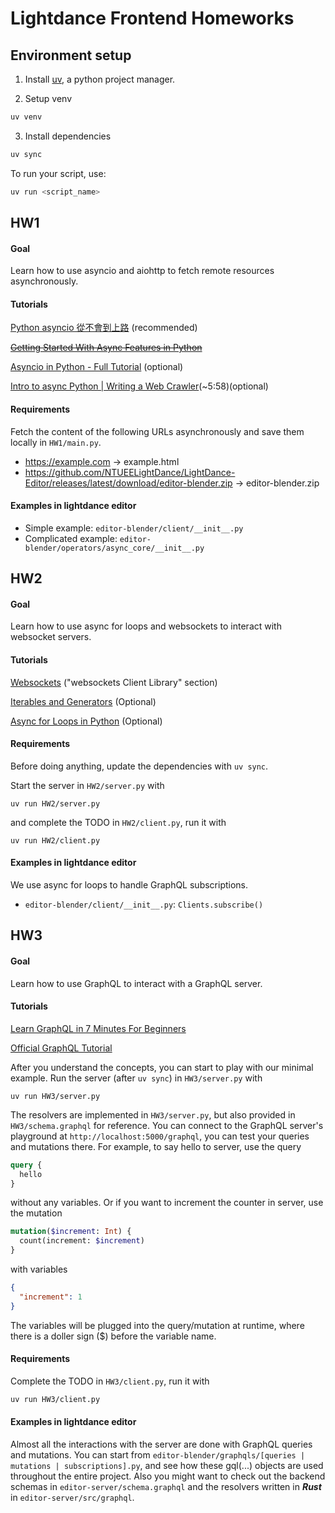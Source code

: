 # Lightdance Frontend Homeworks

## Environment setup

1. Install [uv](https://docs.astral.sh/uv/), a python project manager.

2. Setup venv

```bash
uv venv
```

3. Install dependencies

```bash
uv sync
```

To run your script, use:
```bash
uv run <script_name>
```

## HW1
#### Goal
Learn how to use asyncio and aiohttp to fetch remote resources asynchronously.

#### Tutorials
[Python asyncio 從不會到上路](https://myapollo.com.tw/blog/begin-to-asyncio/) (recommended)

~~[Getting Started With Async Features in Python](https://realpython.com/python-async-features/)~~

[Asyncio in Python - Full Tutorial](https://youtu.be/Qb9s3UiMSTA?si=VDx9KZ7kcWxArxSK) (optional)

[Intro to async Python | Writing a Web Crawler](https://youtu.be/ftmdDlwMwwQ?si=M6CicFzyT14TadTT)(~5:58)(optional)

#### Requirements
Fetch the content of the following URLs asynchronously and save them locally in `HW1/main.py`.
- https://example.com -> example.html
- https://github.com/NTUEELightDance/LightDance-Editor/releases/latest/download/editor-blender.zip -> editor-blender.zip

#### Examples in lightdance editor

- Simple example: `editor-blender/client/__init__.py`
- Complicated example: `editor-blender/operators/async_core/__init__.py`

## HW2
#### Goal
Learn how to use async for loops and websockets to interact with websocket servers.

#### Tutorials
[Websockets](https://superfastpython.com/asyncio-websocket-clients/#websockets_Client_Library) ("websockets Client Library" section)

[Iterables and Generators](https://myapollo.com.tw/blog/python-iterable-iterator-generator/) (Optional)

[Async for Loops in Python](https://youtu.be/dEZKySL3M9c?si=VJC-iKiG2mtWbpww) (Optional)



#### Requirements
Before doing anything, update the dependencies with `uv sync`.

Start the server in `HW2/server.py` with 
```
uv run HW2/server.py
```
and complete the TODO in `HW2/client.py`, run it with 
```
uv run HW2/client.py
```

#### Examples in lightdance editor
We use async for loops to handle GraphQL subscriptions.
- `editor-blender/client/__init__.py`:  `Clients.subscribe()`

## HW3
#### Goal
Learn how to use GraphQL to interact with a GraphQL server.

#### Tutorials

[Learn GraphQL in 7 Minutes For Beginners](https://youtu.be/Zg4XIpnLWQg?si=qPQNS2Box_VlYSA8)

[Official GraphQL Tutorial](https://graphql.org/learn/)

After you understand the concepts, you can start to play with our minimal example. Run the server (after `uv sync`) in `HW3/server.py` with 
```
uv run HW3/server.py
```

The resolvers are implemented in `HW3/server.py`, but also provided in `HW3/schema.graphql` for reference. You can connect to the GraphQL server's playground at `http://localhost:5000/graphql`, you can test your queries and mutations there. For example, to say hello to server, use the query
```graphql
query {
  hello
}
```
without any variables. Or if you want to increment the counter in server, use the mutation
```graphql
mutation($increment: Int) {
  count(increment: $increment)
}
```
with variables
```json
{
  "increment": 1
}
```
The variables will be plugged into the query/mutation at runtime, where there is a doller sign ($) before the variable name.
#### Requirements

Complete the TODO in `HW3/client.py`, run it with 
```bash
uv run HW3/client.py
```

#### Examples in lightdance editor

Almost all the interactions with the server are done with GraphQL queries and mutations. You can start from `editor-blender/graphqls/[queries | mutations | subscriptions].py`, and see how these gql(...) objects are used throughout the entire project. Also you might want to check out the backend schemas in `editor-server/schema.graphql` and the resolvers written in _**Rust**_  in `editor-server/src/graphql`.
